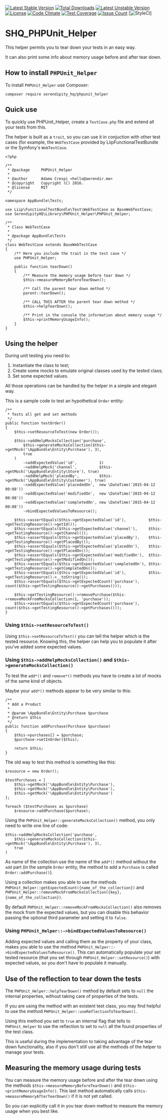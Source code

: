 [![Latest Stable Version](https://poser.pugx.org/serendipity_hq/phpunit_helper/v/stable)](https://packagist.org/packages/serendipity_hq/phpunit_helper)
[![Total Downloads](https://poser.pugx.org/serendipity_hq/phpunit_helper/downloads)](https://packagist.org/packages/serendipity_hq/phpunit_helper)
[![Latest Unstable Version](https://poser.pugx.org/serendipity_hq/phpunit_helper/v/unstable)](https://packagist.org/packages/serendipity_hq/phpunit_helper)
[![License](https://poser.pugx.org/serendipity_hq/phpunit_helper/license)](https://packagist.org/packages/serendipity_hq/phpunit_helper)
[![Code Climate](https://codeclimate.com/github/SerendipityHQ/SHQ_PHPUnit_Helper/badges/gpa.svg)](https://codeclimate.com/github/SerendipityHQ/SHQ_PHPUnit_Helper)
[![Test Coverage](https://codeclimate.com/github/SerendipityHQ/SHQ_PHPUnit_Helper/badges/coverage.svg)](https://codeclimate.com/github/SerendipityHQ/SHQ_PHPUnit_Helper/coverage)
[![Issue Count](https://codeclimate.com/github/SerendipityHQ/SHQ_PHPUnit_Helper/badges/issue_count.svg)](https://codeclimate.com/github/SerendipityHQ/SHQ_PHPUnit_Helper)
[![StyleCI](https://styleci.io/repos/49512498/shield)]

# SHQ_PHPUnit_Helper

This helper permits you to tear down your tests in an easy way.

It can also print some info about memory usage before and after tear down.

## How to install `PHPUnit_Helper`

To install `PHPUnit_Helper` use Composer:

    composer require serendipity_hq/phpunit_helper

## Quick use

To quickly use PHPUnit_Helper, create a `TestCase.php` file and extend all your tests from this.

The helper is built as a `trait`, so you can use it in conjuction with other test cases (for example, the `WebTestCase` 
provided by LiipFunctionalTestBundle or the Symfony's `WebTestCase`.

    <?php
    
    /**
     * @package     PHPUnit_Helper
     *
     * @author      Adamo Crespi <hello@aerendir.me>
     * @copyright   Copyright (C) 2016.
     * @license     MIT
     */

    namespace AppBundle\Tests;
    
    use Liip\FunctionalTestBundle\Test\WebTestCase as BaseWebTestCase;
    use SerendipityHQ\Library\PHPUnit_Helper\PHPUnit_Helper;
    
    /**
     * Class WebTestCase
     *
     * @package AppBundle\Tests
     */
    class WebTestCase extends BaseWebTestCase
    {
        /** Here you include the trait in the test case */
        use PHPUnit_Helper;
    
        public function tearDown()
        {
            /** Measure the memory usage before tear down */
            $this->measureMemoryBeforeTearDown();

            /** Call the parent tear down method */
            parent::tearDown();
    
            /** CALL THIS AFTER the parent tear down method */
            $this->helpTearDown();
    
            /** Print in the console the information about memory usage */
            $this->printMemoryUsageInfo();
        }
    }

## Using the helper

During unit testing you need to:

1. Instantiate the class to test;
2. Create some mocks to emulate original classes used by the tested class;
3. Set some expected values.

All those operations can be handled by the helper in a simple and elegant way.

This is a sample code to test an hypothetical `Order` entity:

    /**
     * Tests all get and set methods
     */
    public function testOrder()
    {
        $this->setResourceToTest(new Order());

        $this->addHelpMocksCollection('purchase',
            $this->generateMocksCollection($this->getMock('\AppBundle\Entity\Purchase'), 3),
            true
        )
            ->addExpectedValue('id',          1)
            ->addHelpMock('channel',          $this->getMock('\AppBundle\Entity\Store'), true)
            ->addHelpMock('placedBy',         $this->getMock('\AppBundle\Entity\Customer'), true)
            ->addExpectedValue('placededOn',  new \DateTime('2015-04-12 00:08'))
            ->addExpectedValue('modifiedOn',  new \DateTime('2015-04-12 00:08'))
            ->addExpectedValue('completedOn', new \DateTime('2015-04-12 00:08'))
            ->bindExpectedValuesToResource();

        $this->assertEquals($this->getExpectedValue('id'),          $this->getTestingResource()->getId());
        $this->assertEquals($this->getExpectedValue('channel'),     $this->getTestingResource()->getChannel());
        $this->assertEquals($this->getExpectedValue('placedBy'),    $this->getTestingResource()->getPlacedBy());
        $this->assertEquals($this->getExpectedValue('placedOn'),    $this->getTestingResource()->getPlacedOn());
        $this->assertEquals($this->getExpectedValue('modifiedOn'),  $this->getTestingResource()->getModifiedOn());
        $this->assertEquals($this->getExpectedValue('completedOn'), $this->getTestingResource()->getCompletedOn());
        $this->assertEquals($this->getExpectedValue('id'),          $this->getTestingResource()->__toString());
        $this->assertEquals($this->getExpectedCount('purchase'),    count($this->getTestingResource()->getPurchases()));

        $this->getTestingResource()->removePurchase($this->removeMockFromMocksCollection(1, 'purchase'));
        $this->assertEquals($this->getExpectedCount('purchase'), count($this->getTestingResource()->getPurchases()));
    }

### Using `$this->setResourceToTest()`

Using `$this->setResourceToTest()` you can tell the helper which is the tested resource.
Knowing this, the helper can help you to populate it after you've added some expected values.

### Using `$this->addHelpMocksCollection()` and `$this->generateMocksCollection()`

To test the `add*()` and `remove*()` methods you have to create a lot of mocks of the same kind of objects.

Maybe your `add*()` methods appear to be very similar to this:

    /**
     * Add a Product
     *
     * @param \AppBundle\Entity\Purchase $purchase
     * @return $this
     */
    public function addPurchase(Purchase $purchase)
    {
        $this->purchases[] = $purchase;
        $purchase->setInOrder($this);

        return $this;
    }

The old way to test this method is something like this:

    $resource = new Order();
    
    $testPurchases = [
        $this->getMock('\AppBundle\Entity\Purchase'),
        $this->getMock('\AppBundle\Entity\Purchase'),
        $this->getMock('\AppBundle\Entity\Purchase')
    ];
    
    foreach ($testPurchases as $purchase)
        $resource->addPurchase($purchase);
        
Using the `PHPUnit_Helper::generateMocksCollection()` method, you only need to write one line of code:

    $this->addHelpMocksCollection('purchase',
        $this->generateMocksCollection($this->getMock('\AppBundle\Entity\Purchase'), 3),
        true
    )

As name of the collection use the name of the `add*()` method without the `add` part (in the sample `Order` entity,
the method to add a `Purchase` is called `Order::addPurchase()`).

Using a collection makes you able to use the methods `PHPUnit_Helper::getExpectedCount({name_of_the_collection})` and 
`PHPUnit_Helper::removeMockFromMocksCollection({key}, {name_of_the_collection})`.

By default `PHPUnit_Helper::removeMockFromMocksCollection()` also removes the mock from the expected values, but you can
disable this behavior passing the optional third parameter and setting it to `false`.

### Using `PHPUnit_Helper::->bindExpectedValuesToResource()`

Adding expected values and calling them as the property of your class, makes you able to use the method `PHPUnit_Helper::->bindExpectedValuesToResource()`.
This can automatically populate your set tested resource (that you set through `PHPUnit_Helper::setResource()`) with
expected values, so you don't have to populate it manually.

## Use of the reflection to tear down the tests

The `PHPUnit_Helper::helpTearDown()` method by default sets to `null` the internal properties, without taking care of
properties of the tests.

If you are using the method with an existent test class, you may find helpful to use the method
`PHPUnit_Helper::useReflectionToTearDown()`.

Using this method you set to `true` an internal flag that tells to `PHPUnit_Helper` to use the reflection to set to
`null` all the found properties of the test class.

This is useful during the implementation to taking advantage of the tear down functionality, also if you don't still use
all the methods of the helper to manage your tests.

## Measuring the memory usage during tests

You can measure the memory usage before and after the tear down using the methods `$this->measureMemoryBeforeTearDown()` 
and `$this->printMemoryUsageInfo()`. This last method automatically calls `$this->measureMemoryAfterTearDown()` if it is not
yet called.

So you can explicitly call it in you tear down method to measure the memory usage when you best like.
